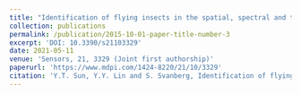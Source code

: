 ```yaml
---
title: "Identification of flying insects in the spatial, spectral and time domains with focus on mosquito imaging"
collection: publications
permalink: /publication/2015-10-01-paper-title-number-3
excerpt: 'DOI: 10.3390/s21103329'
date: 2021-05-11
venue: 'Sensors, 21, 3329 (Joint first authorship)'
paperurl: 'https://www.mdpi.com/1424-8220/21/10/3329'  
citation: 'Y.T. Sun, Y.Y. Lin and S. Svanberg, Identification of flying insects in the spatial, spectral and time domains with focus on mosquito imaging, Sensors, 21, 3329 (2021).'
---
```

